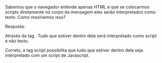Sabemos que o navegador entende apenas HTML e que se colocarmos scripts diretamente no corpo da mensagem eles serão interpretados como texto. Como resolvemos isso?

Resposta:

Através da tag <script></script>. Tudo que estiver dentro dela será interpretado como script e não texto.


Correto, a tag script possibilita que tudo que estiver dentro dela seja interpretado com um script de Javascript.